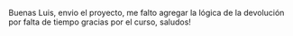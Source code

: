 Buenas Luis, envio el proyecto, me falto agregar la lógica de la devolución por falta de tiempo
gracias por el curso, saludos!
